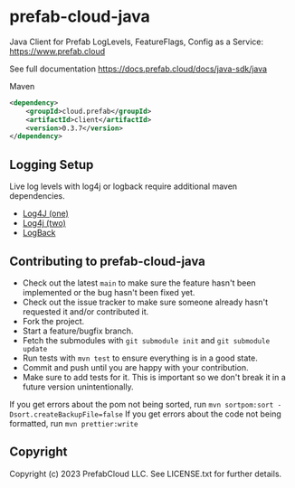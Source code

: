 # prefab-cloud-java
Java Client for Prefab LogLevels, FeatureFlags, Config as a Service: https://www.prefab.cloud

See full documentation https://docs.prefab.cloud/docs/java-sdk/java


Maven
```xml
<dependency>
    <groupId>cloud.prefab</groupId>
    <artifactId>client</artifactId>
    <version>0.3.7</version>
</dependency>
```


## Logging Setup

Live log levels with log4j or logback require additional maven dependencies.

* [Log4J (one)](../log4j-one-listener/README.md)
* [Log4j (two)](../log4j-two-listener/README.md)
* [LogBack](../logback-listener/README.md)


## Contributing to prefab-cloud-java

* Check out the latest `main` to make sure the feature hasn't been implemented or the bug hasn't been fixed yet.
* Check out the issue tracker to make sure someone already hasn't requested it and/or contributed it.
* Fork the project.
* Start a feature/bugfix branch.
* Fetch the submodules with `git submodule init` and `git submodule update`
* Run tests with `mvn test` to ensure everything is in a good state.
* Commit and push until you are happy with your contribution.
* Make sure to add tests for it. This is important so we don't break it in a future version unintentionally.

If you get errors about the pom not being sorted, run `mvn sortpom:sort -Dsort.createBackupFile=false`
If you get errors about the code not being formatted, run `mvn prettier:write`

## Copyright

Copyright (c) 2023 PrefabCloud LLC. See LICENSE.txt for further details.
